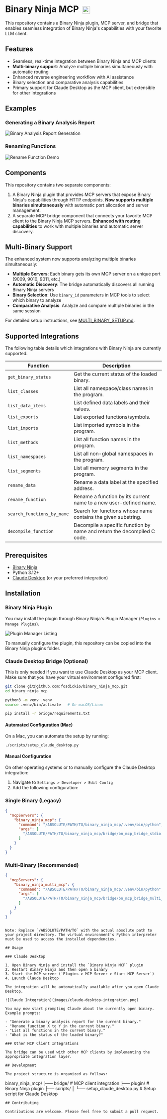 # Binary Ninja MCP <img src="images/binja.png" height="24" style="margin-left: 5px; vertical-align: middle;">

This repository contains a Binary Ninja plugin, MCP server, and bridge that enables seamless integration of Binary Ninja's capabilities with your favorite LLM client.

## Features

- Seamless, real-time integration between Binary Ninja and MCP clients
- **Multi-binary support**: Analyze multiple binaries simultaneously with automatic routing
- Enhanced reverse engineering workflow with AI assistance
- Binary selection and comparative analysis capabilities
- Primary support for Claude Desktop as the MCP client, but extensible for other integrations

## Examples

### Generating a Binary Analysis Report

![Binary Analysis Report Generation](images/mcp-demo-report.png)

### Renaming Functions

![Rename Function Demo](images/mcp-demo-rename.gif)

## Components

This repository contains two separate components:

1. A Binary Ninja plugin that provides MCP servers that expose Binary Ninja's capabilities through HTTP endpoints. **Now supports multiple binaries simultaneously** with automatic port allocation and server management.
2. A separate MCP bridge component that connects your favorite MCP client to the Binary Ninja MCP servers. **Enhanced with routing capabilities** to work with multiple binaries and automatic server discovery.

## Multi-Binary Support

The enhanced system now supports analyzing multiple binaries simultaneously:

- **Multiple Servers**: Each binary gets its own MCP server on a unique port (9009, 9010, 9011, etc.)
- **Automatic Discovery**: The bridge automatically discovers all running Binary Ninja servers
- **Binary Selection**: Use `binary_id` parameters in MCP tools to select which binary to analyze
- **Comparative Analysis**: Analyze and compare multiple binaries in the same session

For detailed setup instructions, see [MULTI_BINARY_SETUP.md](MULTI_BINARY_SETUP.md).

## Supported Integrations

The following table details which integrations with Binary Ninja are currently supported.

| Function | Description |
|----------|-------------|
| `get_binary_status` | Get the current status of the loaded binary. |
| `list_classes` | List all namespace/class names in the program. |
| `list_data_items` | List defined data labels and their values. |
| `list_exports` | List exported functions/symbols. |
| `list_imports` | List imported symbols in the program. |
| `list_methods` | List all function names in the program. |
| `list_namespaces` | List all non-global namespaces in the program. |
| `list_segments` | List all memory segments in the program. |
| `rename_data` | Rename a data label at the specified address. |
| `rename_function` | Rename a function by its current name to a new user-defined name. |
| `search_functions_by_name` | Search for functions whose name contains the given substring. |
| `decompile_function` | Decompile a specific function by name and return the decompiled C code. |

## Prerequisites

- [Binary Ninja](https://binary.ninja/)
- Python 3.12+
- [Claude Desktop](https://claude.ai/download) (or your preferred integration)

## Installation

### Binary Ninja Plugin

You may install the plugin through Binary Ninja's Plugin Manager (`Plugins > Manage Plugins`).

![Plugin Manager Listing](images/plugin-manager-listing.png)

To manually configure the plugin, this repository can be copied into the Binary Ninja plugins folder.

### Claude Desktop Bridge (Optional)

This is only needed if you want to use Claude Desktop as your MCP client.  Make sure that you have your virtual environment configured first:

```bash
git clone git@github.com:fosdickio/binary_ninja_mcp.git
cd binary_ninja_mcp

python3 -m venv .venv
source .venv/bin/activate   # On macOS/Linux

pip install -r bridge/requirements.txt
```

#### Automated Configuration (Mac)

On a Mac, you can automate the setup by running:

```bash
./scripts/setup_claude_desktop.py
```

#### Manual Configuration

On other operating systems or to manually configure the Claude Desktop integration:

1. Navigate to `Settings > Developer > Edit Config`
2. Add the following configuration:

### Single Binary (Legacy)
```json
{
  "mcpServers": {
    "binary_ninja_mcp": {
      "command": "/ABSOLUTE/PATH/TO/binary_ninja_mcp/.venv/bin/python",
      "args": [
        "/ABSOLUTE/PATH/TO/binary_ninja_mcp/bridge/bn_mcp_bridge_stdio.py"
      ]
    }
  }
}
```

### Multi-Binary (Recommended)
```json
{
  "mcpServers": {
    "binary_ninja_multi_mcp": {
      "command": "/ABSOLUTE/PATH/TO/binary_ninja_mcp/.venv/bin/python",
      "args": [
        "/ABSOLUTE/PATH/TO/binary_ninja_mcp/bridge/bn_mcp_bridge_multi_http.py"
      ]
    }
  }
}
```
```

Note: Replace `/ABSOLUTE/PATH/TO` with the actual absolute path to your project directory. The virtual environment's Python interpreter must be used to access the installed dependencies.

## Usage

### Claude Desktop

1. Open Binary Ninja and install the `Binary Ninja MCP` plugin
2. Restart Binary Ninja and then open a binary
3. Start the MCP server (`Plugins > MCP Server > Start MCP Server`)
4. Launch Claude Desktop

The integration will be automatically available after you open Claude Desktop.

![Claude Integration](images/claude-desktop-integration.png)

You may now start prompting Claude about the currently open binary.  Example prompts:

- "Generate a binary analysis report for the current binary."
- "Rename function X to Y in the current binary."
- "List all functions in the current binary."
- "What is the status of the loaded binary?"

### Other MCP Client Integrations

The bridge can be used with other MCP clients by implementing the appropriate integration layer.

## Development

The project structure is organized as follows:

```
binary_ninja_mcp/
├── bridge/                      # MCP client integration
├── plugin/                      # Binary Ninja plugin
├── scripts/
│   └── setup_claude_desktop.py  # Setup script for Claude Desktop
```
## Contributing

Contributions are welcome. Please feel free to submit a pull request.

